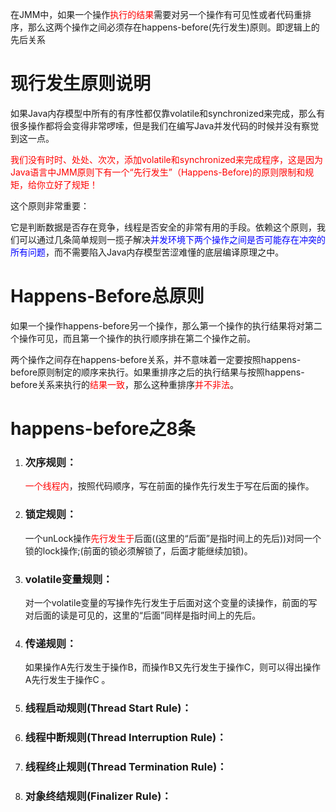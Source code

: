 在JMM中，如果一个操作<font color = 'red'>执行的结果</font>需要对另一个操作有可见性或者代码重排序，那么这两个操作之间必须存在happens-before(先行发生)原则。即逻辑上的先后关系

# 现行发生原则说明

如果Java内存模型中所有的有序性都仅靠volatile和synchronized来完成，那么有很多操作都将会变得非常啰嗦，但是我们在编写Java并发代码的时候并没有察觉到这一点。

<font color = 'red'>我们没有时时、处处、次次，添加volatile和synchronized来完成程序，这是因为Java语言中JMM原则下有一个“先行发生”（Happens-Before)的原则限制和规矩，给你立好了规矩！</font>

这个原则非常重要：

它是判断数据是否存在竞争，线程是否安全的非常有用的手段。依赖这个原则，我们可以通过几条简单规则一揽子解决<font color = 'blue'>并发环境下两个操作之间是否可能存在冲突的所有问题</font>，而不需要陷入Java内存模型苦涩难懂的底层编译原理之中。

# Happens-Before总原则

如果一个操作happens-before另一个操作，那么第一个操作的执行结果将对第二个操作可见，而且第一个操作的执行顺序排在第二个操作之前。

两个操作之间存在happens-before关系，并不意味着一定要按照happens-before原则制定的顺序来执行。如果重排序之后的执行结果与按照happens-before关系来执行的<font color = 'red'>结果一致</font>，那么这种重排序<font color = 'red'>并不非法</font>。

# happens-before之8条

1. ### 次序规则：
   <font color = 'red'>一个线程内</font>，按照代码顺序，写在前面的操作先行发生于写在后面的操作。

2. ### 锁定规则：

   一个unLock操作<font color = 'red'>先行发生于</font>后面((这里的“后面”是指时间上的先后))对同一个锁的lock操作;(前面的锁必须解锁了，后面才能继续加锁)。

3. ### volatile变量规则：

   对一个volatile变量的写操作先行发生于后面对这个变量的读操作，前面的写对后面的读是可见的，这里的“后面”同样是指时间上的先后。

4. ### 传递规则：

   如果操作A先行发生于操作B，而操作B又先行发生于操作C，则可以得出操作A先行发生于操作C 。

5. ### 线程启动规则(Thread Start Rule)：

   

6. ### 线程中断规则(Thread Interruption Rule)：

7. ### 线程终止规则(Thread Termination Rule)：

8. ### 对象终结规则(Finalizer Rule)：







